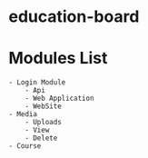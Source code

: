 # education-board
# Modules List
	- Login Module
		- Api
		- Web Application
		- WebSite
	- Media
		- Uploads
		- View
		- Delete
	- Course
